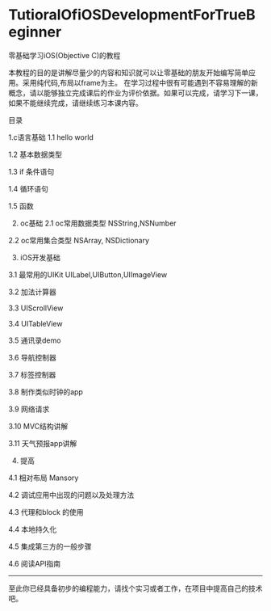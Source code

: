 # TutioralOfiOSDevelopmentForTrueBeginner
零基础学习iOS(Objective C)的教程

本教程的目的是讲解尽量少的内容和知识就可以让零基础的朋友开始编写简单应用。采用纯代码,布局以frame为主。
在学习过程中很有可能遇到不容易理解的新概念，请以能够独立完成课后的作业为评价依据。如果可以完成，请学习下一课，如果不能继续完成，请继续练习本课内容。


目录

1.c语言基础
1.1 hello world

1.2 基本数据类型 

1.3 if 条件语句

1.4 循环语句

1.5 函数

2. oc基础
2.1 oc常用数据类型 NSString,NSNumber

2.2 oc常用集合类型 NSArray, NSDictionary

3. iOS开发基础

3.1 最常用的UIKit  UILabel,UIButton,UIImageView

3.2 加法计算器

3.3 UIScrollView

3.4 UITableView

3.5 通讯录demo

3.6 导航控制器

3.7 标签控制器

3.8 制作类似时钟的app

3.9 网络请求

3.10 MVC结构讲解

3.11 天气预报app讲解


4. 提高

4.1 相对布局 Mansory

4.2 调试应用中出现的问题以及处理方法

4.3 代理和block 的使用

4.4 本地持久化

4.5 集成第三方的一般步骤

4.6 阅读API指南

***********************************
至此你已经具备初步的编程能力，请找个实习或者工作，在项目中提高自己的技术吧。



 
